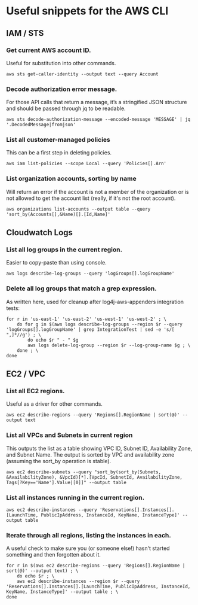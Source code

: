 # Useful snippets for the AWS CLI


## IAM / STS

### Get current AWS account ID.

Useful for substitution into other commands.

```
aws sts get-caller-identity --output text --query Account
```

### Decode authorization error message.

For those API calls that return a message, it’s a stringified JSON structure and should
be passed through jq to be readable.

```
aws sts decode-authorization-message --encoded-message 'MESSAGE' | jq '.DecodedMessage|fromjson'
```

### List all customer-managed policies

This can be a first step in deleting policies.

```
aws iam list-policies --scope Local --query 'Policies[].Arn'
```


### List organization accounts, sorting by name

Will return an error if the account is not a member of the organization or is not allowed to
get the account list (really, if it's not the root account).

```
aws organizations list-accounts --output table --query 'sort_by(Accounts[],&Name)[].[Id,Name]'
```


## Cloudwatch Logs

### List all log groups in the current region. 

Easier to copy-paste than using console.

```
aws logs describe-log-groups --query 'logGroups[].logGroupName'
```


### Delete all log groups that match a grep expression.

As written here, used for cleanup after log4j-aws-appenders integration tests:

```
for r in 'us-east-1' 'us-east-2' 'us-west-1' 'us-west-2' ; \
    do for g in $(aws logs describe-log-groups --region $r --query 'logGroups[].logGroupName' | grep IntegrationTest | sed -e 's/[ ",]*//g') ; \
        do echo $r " - " $g
        aws logs delete-log-group --region $r --log-group-name $g ; \
    done ; \
done
```


## EC2 / VPC

### List all EC2 regions.

Useful as a driver for other commands.

```
aws ec2 describe-regions --query 'Regions[].RegionName | sort(@)' --output text
```

### List all VPCs and Subnets in current region

This outputs the list as a table showing VPC ID, Subnet ID, Availability Zone, and Subnet Name.
The output is sorted by VPC and availability zone (assuming the sort_by operation is stable).

```
aws ec2 describe-subnets --query "sort_by(sort_by(Subnets, &AvailabilityZone), &VpcId)[*].[VpcId, SubnetId, AvailabilityZone, Tags[?Key=='Name'].Value|[0]]" --output table
```


### List all instances running in the current region.

```
aws ec2 describe-instances --query 'Reservations[].Instances[].[LaunchTime, PublicIpAddress, InstanceId, KeyName, InstanceType]' --output table
```

### Iterate through all regions, listing the instances in each.

A useful check to make sure you (or someone else!) hasn't started something and then forgotten about it.

```
for r in $(aws ec2 describe-regions --query 'Regions[].RegionName | sort(@)' --output text) ; \
    do echo $r ; \
    aws ec2 describe-instances --region $r --query 'Reservations[].Instances[].[LaunchTime, PublicIpAddress, InstanceId, KeyName, InstanceType]' --output table ; \
done
```
